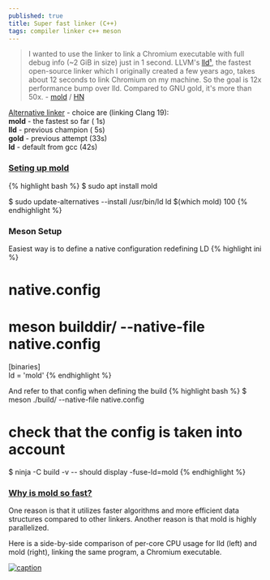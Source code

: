 ```yaml
---
published: true
title: Super fast linker (C++)
tags: compiler linker c++ meson
---
```

> I wanted to use the linker to link a Chromium executable with full debug info (~2 GiB in size) just in 1 second. LLVM's [lld](https://news.ycombinator.com/item?id=13670458)[¹](https://lld.llvm.org/), the fastest open-source linker which I originally created a few years ago, takes about 12 seconds to link Chromium on my machine. So the goal is 12x performance bump over lld. Compared to GNU gold, it's more than 50x. - [mold](https://github.com/rui314/mold) / [HN](https://news.ycombinator.com/item?id=26233244)

[Alternative linker](https://chatgpt.com/share/67b4ec70-7164-800d-b0e5-15c374172817) - choice are (linking Clang 19):  
**mold** - the fastest so far ( 1s)  
**lld**  - previous champion  ( 5s)  
**gold** - previous attempt   (33s)  
**ld**   - default from gcc   (42s)  

### [Seting up mold](https://chatgpt.com/share/67b4ec70-7164-800d-b0e5-15c374172817)

{% highlight bash %}
$ sudo apt install mold

$ sudo update-alternatives --install /usr/bin/ld ld $(which mold) 100
{% endhighlight %}

### Meson Setup

Easiest way is to define a native configuration redefining LD
{% highlight ini %}
# native.config
# meson builddir/ --native-file native.config
[binaries]               
ld = 'mold'
{% endhighlight %}

And refer to that config when defining the build
{% highlight bash %}
$ meson  ./build/  --native-file native.config

# check that the config is taken into account
$ ninja -C build -v
-- should display -fuse-ld=mold
{% endhighlight %}



### [Why is mold so fast?](https://github.com/rui314/mold?tab=readme-ov-file#why-is-mold-so-fast)

One reason is that it utilizes faster algorithms and more efficient data structures compared to other linkers. Another reason is that mold is highly parallelized.

Here is a side-by-side comparison of per-core CPU usage for lld (left) and mold (right), linking the same program, a Chromium executable.

[![caption](https://github.com/rui314/mold/raw/main/docs/htop.gif) ](https://github.com/rui314/mold?tab=readme-ov-file#mold-a-modern-linker)
